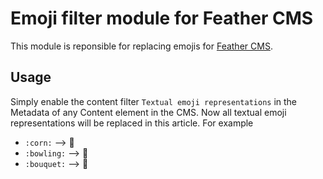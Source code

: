 # Emoji filter module for Feather CMS

This module is reponsible for replacing emojis for [Feather CMS](https://github.com/FeatherCMS/feather).


## Usage

Simply enable the content filter `Textual emoji representations` in the Metadata of any Content element in the CMS.
Now all textual emoji representations will be replaced in this article. For example
* `:corn:` --> 🌽
* `:bowling:` --> 🎳
* `:bouquet:` --> 💐
